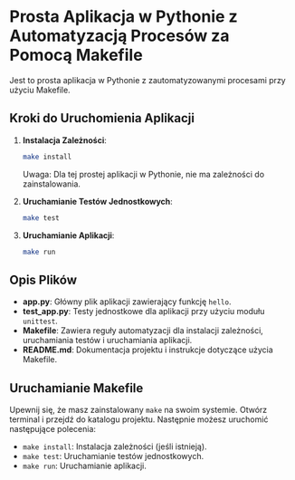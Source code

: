 # Prosta Aplikacja w Pythonie z Automatyzacją Procesów za Pomocą Makefile

Jest to prosta aplikacja w Pythonie z zautomatyzowanymi procesami przy użyciu Makefile.

## Kroki do Uruchomienia Aplikacji

1. **Instalacja Zależności**:
    ```sh
    make install
    ```
    Uwaga: Dla tej prostej aplikacji w Pythonie, nie ma zależności do zainstalowania.

2. **Uruchamianie Testów Jednostkowych**:
    ```sh
    make test
    ```

3. **Uruchamianie Aplikacji**:
    ```sh
    make run
    ```

## Opis Plików

- **app.py**: Główny plik aplikacji zawierający funkcję `hello`.
- **test_app.py**: Testy jednostkowe dla aplikacji przy użyciu modułu `unittest`.
- **Makefile**: Zawiera reguły automatyzacji dla instalacji zależności, uruchamiania testów i uruchamiania aplikacji.
- **README.md**: Dokumentacja projektu i instrukcje dotyczące użycia Makefile.

## Uruchamianie Makefile

Upewnij się, że masz zainstalowany `make` na swoim systemie. Otwórz terminal i przejdź do katalogu projektu. Następnie możesz uruchomić następujące polecenia:

- `make install`: Instalacja zależności (jeśli istnieją).
- `make test`: Uruchamianie testów jednostkowych.
- `make run`: Uruchamianie aplikacji.
